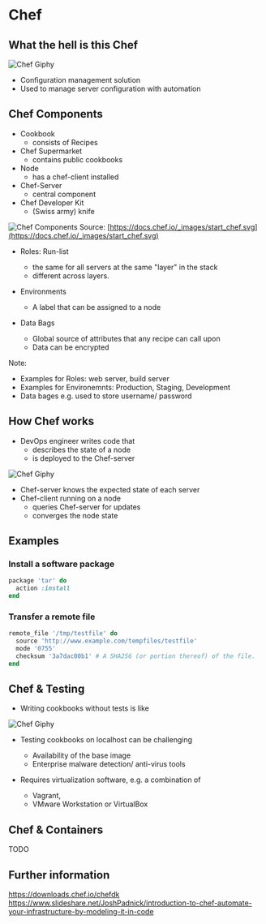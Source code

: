 # Chef



## What the hell is this Chef

![Chef Giphy](https://media.giphy.com/media/10u6gt11vnm812/giphy.gif) <!-- .element: class="fragment" -->

- Configuration management solution <!-- .element: class="fragment" -->
- Used to manage server configuration with automation <!-- .element: class="fragment" -->


## Chef Components

- Cookbook
  - consists of Recipes
- Chef Supermarket
  - contains public cookbooks
- Node
  - has a chef-client installed
- Chef-Server
  - central component
- Chef Developer Kit
  - (Swiss army) knife


![Chef Components](https://docs.chef.io/_images/start_chef.svg)
Source: [https://docs.chef.io/_images/start_chef.svg](https://docs.chef.io/_images/start_chef.svg)


- Roles: Run-list
  - the same for all servers at the same "layer" in the stack
  - different across layers.

- Environments
  - A label that can be assigned to a node

- Data Bags
  - Global source of attributes that any recipe can call upon
  - Data can be encrypted

Note:

- Examples for Roles:  web server, build server
- Examples for Environemnts: Production, Staging, Development
- Data bages e.g. used to store username/ password



## How Chef works

- DevOps engineer writes code that
  - describes the state of a node
  - is deployed to the Chef-server

![Chef Giphy](https://media.giphy.com/media/vo6h46NUgExPy/giphy.gif) <!-- .element: class="fragment" -->


- Chef-server knows the expected state of each server
- Chef-client running on a node
  - queries Chef-server for updates
  - converges the node state



## Examples


### Install a software package

```ruby
package 'tar' do
  action :install
end
```


### Transfer a remote file

```ruby
remote_file '/tmp/testfile' do
  source 'http://www.example.com/tempfiles/testfile'
  mode '0755'
  checksum '3a7dac00b1' # A SHA256 (or portion thereof) of the file.
end
```



## Chef &  Testing

- Writing cookbooks without tests is like

![Chef Giphy](https://media.giphy.com/media/xTiTnwu3tr3netIR0Y/giphy.gif) <!-- .element: class="fragment" -->


- Testing cookbooks on localhost can be challenging
  - Availability of the base image
  - Enterprise malware detection/ anti-virus tools

- Requires virtualization software, e.g. a combination of
  - Vagrant,
  - VMware Workstation or VirtualBox



## Chef & Containers

TODO


## Further information

https://downloads.chef.io/chefdk
https://www.slideshare.net/JoshPadnick/introduction-to-chef-automate-your-infrastructure-by-modeling-it-in-code
